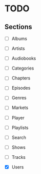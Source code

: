 # TODO

## Sections

- [ ] Albums
- [ ] Artists
- [ ] Audiobooks
- [ ] Categories
- [ ] Chapters
- [ ] Episodes
- [ ] Genres
- [ ] Markets
- [ ] Player
- [ ] Playlists
- [ ] Search
- [ ] Shows
- [ ] Tracks
- [x] Users

